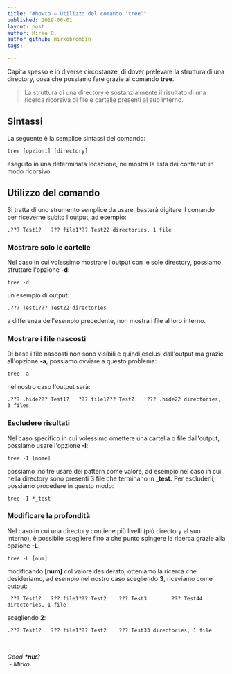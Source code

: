 ```yaml
---
title: "#howto – Utilizzo del comando 'tree'"
published: 2019-06-01
layout: post
author: Mirko B.
author_github: mirkobrombin
tags:

---
```

<p>Capita spesso e in diverse circostanze, di dover prelevare la struttura&nbsp;di una directory, cosa che possiamo fare grazie al comando&nbsp;<strong>tree</strong>.</p><blockquote><p>La struttura di una directory è sostanzialmente il risultato di una ricerca ricorsiva&nbsp;di file e cartelle presenti al suo interno.</p></blockquote><h2>Sintassi</h2><p>La seguente è la semplice&nbsp;sintassi del comando:</p><pre><code>tree [opzioni] [directory]</code></pre><p>eseguito in una determinata locazione, ne mostra la lista dei contenuti in modo ricorsivo.</p><h2>Utilizzo del comando</h2><p>Si tratta di uno strumento semplice da usare, basterà digitare il comando per riceverne subito l'output, ad esempio:</p><pre><code>.??? Test1?   ??? file1??? Test22 directories, 1 file</code></pre><h3>Mostrare solo le cartelle</h3><p>Nel caso in cui volessimo mostrare l'output con le sole directory, possiamo sfruttare l'opzione&nbsp;<strong>-d</strong>:</p><pre><code>tree -d</code></pre><p>un esempio di output:</p><pre><code>.??? Test1??? Test22 directories</code></pre><p>a differenza dell'esempio precedente, non mostra i file al loro interno.</p><h3>Mostrare i file nascosti</h3><p>Di base i file nascosti non sono visibili e quindi esclusi dall'output ma grazie all'opzione&nbsp;<strong>-a</strong>, possiamo ovviare a questo problema:</p><pre><code>tree -a</code></pre><p>nel nostro caso l'output sarà:</p><pre><code>.??? .hide??? Test1?   ??? file1??? Test2    ??? .hide22 directories, 3 files</code></pre><h3>Escludere risultati</h3><p>Nel caso specifico in cui volessimo omettere una cartella o file dall'output, possiamo usare l'opzione <strong>-I</strong>:</p><pre><code>tree -I [nome]</code></pre><p>possiamo inoltre usare dei pattern come valore, ad esempio nel caso in cui nella directory sono presenti 3 file che terminano in&nbsp;<strong>_test.</strong>&nbsp;Per escluderli, possiamo procedere in questo modo:</p><pre><code>tree -I *_test</code></pre><h3>Modificare la profondità</h3><p>Nel caso in cui una directory contiene più livelli (più directory al suo interno), è possibile scegliere fino a che punto spingere la ricerca grazie alla opzione&nbsp;<strong>-L</strong>:</p><pre><code>tree -L [num]</code></pre><p>modificando <strong>[num]</strong>&nbsp;col valore desiderato, otteniamo la ricerca che desideriamo, ad esempio nel nostro caso scegliendo&nbsp;<strong>3</strong>, riceviamo come output:</p><pre><code>.??? Test1?   ??? file1??? Test2    ??? Test3        ??? Test44 directories, 1 file</code></pre><p>scegliendo&nbsp;<strong>2</strong>:</p><pre><code>.??? Test1?   ??? file1??? Test2    ??? Test33 directories, 1 file</code></pre><p>&nbsp;</p><p><em>Good&nbsp;<strong>*nix</strong>?</em><br /><em>&nbsp;- Mirko</em></p>